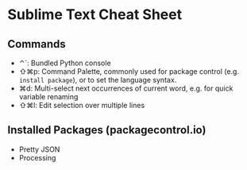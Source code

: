 # Sublime Text Cheat Sheet
## Commands
- ⌃`: Bundled Python console
- ⇧⌘p: Command Palette, commonly used for package control (e.g. `install package`), or to set the language syntax.
- ⌘d: Multi-select next occurrences of current word, e.g. for quick variable renaming
- ⇧⌘l: Edit selection over multiple lines

## Installed Packages (packagecontrol.io)
- Pretty JSON
- Processing
